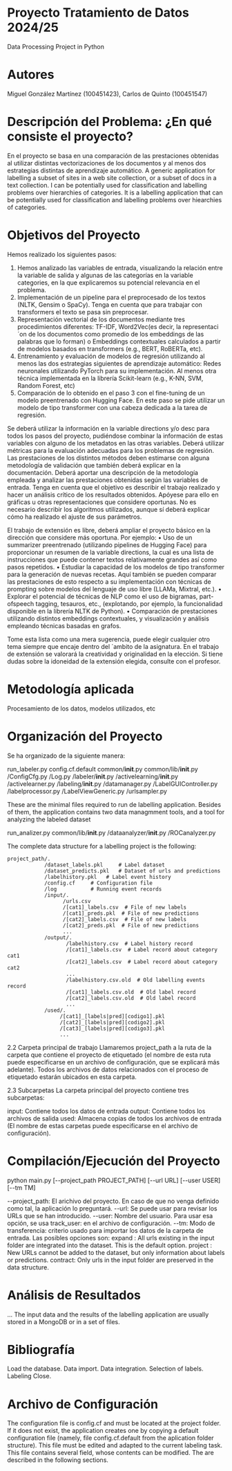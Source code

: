 # Proyecto Tratamiento de Datos 2024/25

Data Processing Project in Python

# Autores

Miguel González Martínez (100451423), Carlos de Quinto (100451547)

# Descripción del Problema: ¿En qué consiste el proyecto?

En el proyecto se basa en una comparación de las prestaciones obtenidas al utilizar distintas vectorizaciones de los documentos y al menos dos estrategias distintas de aprendizaje automático.
A generic application for labelling a subset of sites in a web site collection, or a subset of docs in a text collection. I can be potentially used for classification and labelling problems over hierarchies of categories.
It is a labelling application that can be potentially used for classification and labelling problems over hiearchies of categories.

# Objetivos del Proyecto

Hemos realizado los siguientes pasos:
1. Hemos analizado las variables de entrada, visualizando la relación entre la variable de salida y algunas de las categorías en la variable categories, en la que explicaremos su
potencial relevancia en el problema.
2. Implementación de un pipeline para el preprocesado de los textos (NLTK, Gensim o SpaCy). Tenga en cuenta que para trabajar con transformers el texto se pasa sin preprocesar.
3. Representación vectorial de los documentos mediante tres procedimientos diferentes: TF-IDF, Word2Vec(es decir, la representaci´on de los documentos como promedio de los embeddings de las palabras que lo forman) o Embeddings contextuales calculados a partir de modelos basados en transformers (e.g., BERT, RoBERTa, etc).
4. Entrenamiento y evaluación de modelos de regresión utilizando al menos las dos estrategias siguientes de aprendizaje automático: Redes neuronales utilizando PyTorch para su implementación. Al menos otra técnica implementada en la librería Scikit-learn (e.g., K-NN, SVM, Random Forest, etc)
5. Comparación de lo obtenido en el paso 3 con el fine-tuning de un modelo preentrenado con Hugging Face. En este paso se pide utilizar un modelo de tipo transformer con una cabeza dedicada a la tarea de regresión.

Se deberá utilizar la información en la variable directions y/o desc para todos los pasos del proyecto, pudiéndose combinar la información de estas variables con alguno de los metadatos en las otras variables. Deberá utilizar métricas para la evaluación adecuadas para los problemas de regresión. Las prestaciones de los distintos métodos deben estimarse con alguna metodología de validación que también deberá explicar en la documentación. Deberá aportar una descripción de la metodología empleada y analizar las prestaciones obtenidas según las variables de entrada.
Tenga en cuenta que el objetivo es describir el trabajo realizado y hacer un análisis crítico de los resultados obtenidos. Apóyese para ello en gráficas u otras representaciones que considere oportunas. No es necesario describir los algoritmos utilizados, aunque sí deberá explicar cómo ha realizado el ajuste de sus parámetros.

El trabajo de extensión es libre, deberá ampliar el proyecto básico en la dirección que considere más oportuna. Por ejemplo:
• Uso de un summarizer preentrenado (utilizando pipelines de Hugging Face) para proporcionar un resumen de la variable directions, la cual es una lista de instrucciones que puede contener textos relativamente grandes
así como pasos repetidos.
• Estudiar la capacidad de los modelos de tipo transformer para la generación de nuevas recetas. Aquí también se pueden comparar las prestaciones de esto respecto a su implementación con técnicas de prompting sobre modelos del lenguaje de uso libre (LLAMa, Mixtral, etc.).
• Explorar el potencial de técnicas de NLP como el uso de bigramas, part-ofspeech tagging, tesauros, etc., (explotando, por ejemplo, la funcionalidad disponible en la librería NLTK de Python).
• Comparación de prestaciones utilizando distintos embeddings contextuales, y visualización y análisis empleando técnicas basadas en grafos.

Tome esta lista como una mera sugerencia, puede elegir cualquier otro tema siempre que encaje dentro del ´ambito de la asignatura. En el trabajo de extensión se valorará la creatividad y originalidad en la elección. Si tiene dudas sobre la idoneidad de la extensión elegida, consulte con el profesor.

# Metodología aplicada

Procesamiento de los datos, modelos utilizados, etc

# Organización del Proyecto

Se ha organizado de la siguiente manera:

run_labeler.py
config.cf.default
common/__init__.py
common/lib/__init__.py
          /ConfigCfg.py
          /Log.py
          /labeler/__init__.py
                  /activelearning/__init__.py
                                 /activelearner.py
                  /labeling/__init__.py
                           /datamanager.py
                           /LabelGUIController.py
                           /labelprocessor.py
                           /LabelViewGeneric.py
                           /urlsampler.py
                           
These are the minimal files required to run de labelling application. Besides of them, the application contains two data managmment tools, and a tool for analyzing the labeled dataset

run_analizer.py
common/lib/__init__.py
          /dataanalyzer/__init__.py
                       /ROCanalyzer.py

The complete data structure for a labelling project is the following:

    project_path/.
                /dataset_labels.pkl     # Label dataset 
                /dataset_predicts.pkl   # Dataset of urls and predictions 
                /labelhistory.pkl   # Label event history
                /config.cf     # Configuration file
                /log           # Running event records
                /input/.
                      /urls.csv
                      /[cat1]_labels.csv  # File of new labels
                      /[cat1]_preds.pkl  # File of new predictions
                      /[cat2]_labels.csv  # File of new labels
                      /[cat2]_preds.pkl  # File of new predictions
                      ...
                /output/.
                       /labelhistory.csv  # Label history record
                       /[cat1]_labels.csv  # Label record about category cat1
                       /[cat2]_labels.csv  # Label record about category cat2
                       ...
                       /labelhistory.csv.old  # Old labelling events record
                       /[cat1]_labels.csv.old  # Old label record
                       /[cat2]_labels.csv.old  # Old label record
                       ...
                /used/.
                     /[cat1]_[labels|pred][codigo1].pkl
                     /[cat2]_[labels|pred][codigo2].pkl
                     /[cat3]_[labels|pred][codigo3].pkl
                     ...

2.2 Carpeta principal de trabajo
Llamaremos project_path a la ruta de la carpeta que contiene el proyecto de etiquetado (el nombre de esta ruta puede especificarse en un archivo de configuración, que se explicará más adelante). Todos los archivos de datos relacionados con el proceso de etiquetado estarán ubicados en esta carpeta.

2.3 Subcarpetas
La carpeta principal del proyecto contiene tres subcarpetas:

input: Contiene todos los datos de entrada
output: Contiene todos los archivos de salida
used: Almacena copias de todos los archivos de entrada
(El nombre de estas carpetas puede especificarse en el archivo de configuración).

# Compilación/Ejecución del Proyecto

python main.py [--project_path PROJECT_PATH] [--url URL] [--user USER] [--tm TM]

--project_path: El arichivo del proyecto. En caso de que no venga definido como tal, la aplicación lo preguntará.
--url: Se puede usar para revisar los URLs que se han introducido.
--user: Nombre del usuario. Para usar esa opción, se usa track_user: en el archivo de configuración.
--tm: Modo de transferencia: criterio usado para importar los datos de la carpeta de entrada. Las posibles opciones son:
          expand : All urls existing in the input folder are integrated into the dataset. This is the default option.
          project : New URLs cannot be added to the dataset, but only information about labels or predictions.
          contract: Only urls in the input folder are preserved in the data structure.

# Análisis de Resultados

... The input data and the results of the labelling application are usually stored in a MongoDB or in a set of files.

# Bibliografía

Load the database.
Data import.
Data integration.
Selection of labels.
Labeling
Close.

# Archivo de Configuración 

The configuration file is config.cf and must be located at the project folder. If it does not exist, the application creates one by copying a default configuration file (namely, file config.cf.default from the aplication folder structure). This file must be edited and adapted to the current labeling task. This file contains several field, whose contents can be modified. The are described in the following sections.

